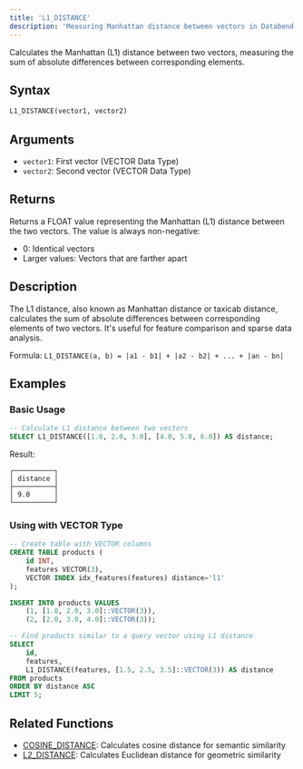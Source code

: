 ```yaml
---
title: 'L1_DISTANCE'
description: 'Measuring Manhattan distance between vectors in Databend'
---
```


Calculates the Manhattan (L1) distance between two vectors, measuring the sum of absolute differences between corresponding elements.

## Syntax

```sql
L1_DISTANCE(vector1, vector2)
```

## Arguments

- `vector1`: First vector (VECTOR Data Type)
- `vector2`: Second vector (VECTOR Data Type)

## Returns

Returns a FLOAT value representing the Manhattan (L1) distance between the two vectors. The value is always non-negative:
- 0: Identical vectors
- Larger values: Vectors that are farther apart

## Description

The L1 distance, also known as Manhattan distance or taxicab distance, calculates the sum of absolute differences between corresponding elements of two vectors. It's useful for feature comparison and sparse data analysis.

Formula: `L1_DISTANCE(a, b) = |a1 - b1| + |a2 - b2| + ... + |an - bn|`

## Examples

### Basic Usage

```sql
-- Calculate L1 distance between two vectors
SELECT L1_DISTANCE([1.0, 2.0, 3.0], [4.0, 5.0, 6.0]) AS distance;
```

Result:
```
┌──────────┐
│ distance │
├──────────┤
│ 9.0      │
└──────────┘
```

### Using with VECTOR Type

```sql
-- Create table with VECTOR columns
CREATE TABLE products (
    id INT,
    features VECTOR(3),
    VECTOR INDEX idx_features(features) distance='l1'
);

INSERT INTO products VALUES 
    (1, [1.0, 2.0, 3.0]::VECTOR(3)),
    (2, [2.0, 3.0, 4.0]::VECTOR(3));

-- Find products similar to a query vector using L1 distance
SELECT 
    id,
    features,
    L1_DISTANCE(features, [1.5, 2.5, 3.5]::VECTOR(3)) AS distance
FROM products
ORDER BY distance ASC
LIMIT 5;
```

## Related Functions

- [COSINE_DISTANCE](../cosine-distance): Calculates cosine distance for semantic similarity
- [L2_DISTANCE](../vector-l2-distance): Calculates Euclidean distance for geometric similarity
